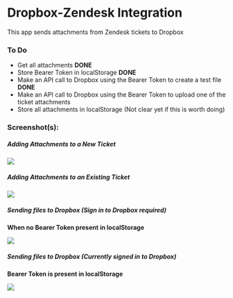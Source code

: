 # Dropbox-Zendesk Integration

This app sends attachments from Zendesk tickets to Dropbox

### To Do

* Get all attachments **DONE**
* Store Bearer Token in localStorage **DONE**
* Make an API call to Dropbox using the Bearer Token to create a test file **DONE**
* Make an API call to Dropbox using the Bearer Token to upload one of the ticket attachments
* Store all attachments in localStorage (Not clear yet if this is worth doing)

### Screenshot(s):

##### Adding Attachments to a New Ticket

![](http://g.recordit.co/E3yeOdNfJW.gif)

##### Adding Attachments to an Existing Ticket

![](http://g.recordit.co/GoWwho7s2j.gif)

##### Sending files to Dropbox (Sign in to Dropbox required)

**When no Bearer Token present in localStorage**

![](http://g.recordit.co/syLhoKSPTH.gif)

##### Sending files to Dropbox (Currently signed in to Dropbox)

**Bearer Token is present in localStorage**

![](http://g.recordit.co/F0gMWcq0p5.gif)